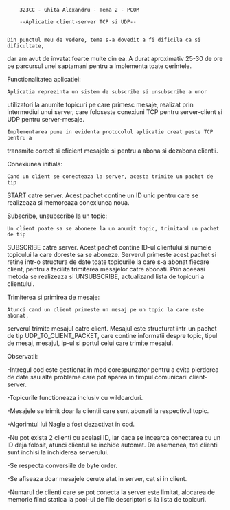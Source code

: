         323CC - Ghita Alexandru - Tema 2 - PCOM

        --Aplicatie client-server TCP si UDP--


    Din punctul meu de vedere, tema s-a dovedit a fi dificila ca si dificultate,
dar am avut de invatat foarte multe din ea. A durat aproximativ 25-30 de ore pe
parcursul unei saptamani pentru a implementa toate cerintele.

Functionalitatea aplicatiei:

    Aplicatia reprezinta un sistem de subscribe si unsubscribe a unor
utilizatori la anumite topicuri pe care primesc mesaje, realizat prin
intermediul unui server, care foloseste conexiuni TCP pentru server-client si
UDP pentru server-mesaje.

    Implementarea pune in evidenta protocolul aplicatie creat peste TCP pentru a
transmite corect si eficient mesajele si pentru a abona si dezabona clientii.

Conexiunea initiala:

    Cand un client se conecteaza la server, acesta trimite un pachet de tip 
START catre server. Acest pachet contine un ID unic pentru care se realizeaza si 
memoreaza conexiunea noua.

Subscribe, unsubscribe la un topic:

    Un client poate sa se aboneze la un anumit topic, trimitand un pachet de tip 
SUBSCRIBE catre server. Acest pachet contine ID-ul clientului si numele
topicului la care doreste sa se aboneze.
    Serverul primeste acest pachet si retine intr-o structura de date toate
topicurile la care s-a abonat fiecare client, pentru a facilita trimiterea 
mesajelor catre abonati.
    Prin aceeasi metoda se realizeaza si UNSUBSCRIBE, actualizand lista de
topicuri a clientului.

Trimiterea si primirea de mesaje:

    Atunci cand un client primeste un mesaj pe un topic la care este abonat,
serverul trimite mesajul catre client. Mesajul este structurat intr-un pachet de
tip UDP_TO_CLIENT_PACKET, care contine informatii despre topic, tipul de mesaj,
mesajul, ip-ul si portul celui care trimite mesajul.

Observatii:

-Intregul cod este gestionat in mod corespunzator pentru a evita pierderea de date
sau alte probleme care pot aparea in timpul comunicarii client-server.

-Topicurile functioneaza inclusiv cu wildcarduri.

-Mesajele se trimit doar la clientii care sunt abonati la respectivul topic.

-Algorimtul lui Nagle a fost dezactivat in cod.

-Nu pot exista 2 clienti cu acelasi ID, iar daca se incearca conectarea cu un ID
deja folosit, atunci clientul se inchide automat. De asemenea, toti clientii sunt
inchisi la inchiderea serverului.

-Se respecta conversiile de byte order.

-Se afiseaza doar mesajele cerute atat in server, cat si in client.

-Numarul de clienti care se pot conecta la server este limitat, alocarea de memorie
fiind statica la pool-ul de file descriptori si la lista de topicuri.
